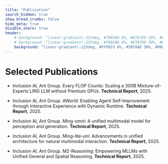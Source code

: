 ```yaml
---
title: "Publication"
search_hidden: true
show_bread_crumbs: false
hide_meta: true
disable_share: true
header:
    # background: "linear-gradient(-225deg, #7085B6 0%, #87A7D9 50%, #DEF3F8 100%);"
    # background: "linear-gradient(-225deg, #7085B6 0%, #87A7D9 50%, #DEF3F8 100%);"
    background: "linear-gradient(-225deg, #FF9933 0%, #5B70AD 50%, #000099 100%);"
---
```


# Selected Publications


- Inclusion AI, Ant Group. Every FLOP Counts: Scaling a 300B Mixture-of-Experts LING LLM without Premium GPUs. **Technical Report**, 2025.

- Inclusion AI, Ant Group. AWorld: Enabling Agent Self-Improvement through Interactive Experience with Dynamic Runtime. **Technical Report**, 2025.

- Inclusion AI, Ant Group. Ming-omni: A unified multimodal model for
perception and generation. **Technical Report**, 2025.

- Inclusion AI, Ant Group. Ming-lite-uni: Advancements in unified architecture for natural multimodal
interaction. **Technical Report**, 2025.

- Inclusion AI, Ant Group. M2-Reasoning: Empowering MLLMs with Unified General and Spatial Reasoning. **Technical Report**, 2025.


<!-- 
---

- Biao Gong, Shuai Tan, Yutong Feng, Xiaoying Xie, Yuyuan Li, Chaochao Chen, Kecheng Zheng, Yujun
Shen, and Deli Zhao. Uknow: A unified knowledge protocol with multimodal knowledge graph datasets
for reasoning and vision-language pre-training. **NeurIPS**, 2024.

- Ziyuan Huang, Kaixiang Ji, Biao Gong, Zhiwu Qing, Qinglong Zhang, Kecheng Zheng, Jian Wang,
Jingdong Chen, and Ming Yang. Accelerating pre-training of multimodal llms via chain-of-sight. **NeurIPS**, 2024.

- Xin Guo, Jiangwei Lao, Bo Dang, Yingying Zhang, Lei Yu, Lixiang Ru, Liheng Zhong, Ziyuan Huang, Kang
Wu, Dingxiang Hu, et al. Skysense: A multi-modal remote sensing foundation model towards universal
interpretation for earth observation imagery. **CVPR**, 2024.

- Shuai Tan*, Biao Gong*, Yutong Feng, Kecheng Zheng, Dandan Zheng, Shuwei Shi, Yujun Shen, Jingdong
Chen, and Ming Yang. Mimir: Improving video diffusion models for precise text understanding. **CVPR**, 2025.

- Yun-Hao Cao, Kaixiang Ji, Ziyuan Huang, Chuanyang Zheng, Jiajia Liu, Jian Wang, Jingdong Chen, and
Ming Yang. Towards better vision-inspired vision-language models. **CVPR**, 2024.

- Youming Deng, Yansheng Li, Yongjun Zhang, Xiang Xiang, Jian Wang, Jingdong Chen, and Jiayi Ma.
Hierarchical memory learning for fine-grained scene graph generation. **ECCV**, 2022.

- Wen Li, Muyuan Fang, Cheng Zou, Biao Gong, Ruobing Zheng, Meng Wang, Jingdong Chen, and Ming
Yang. Styletokenizer: Defining image style by a single instance for controlling diffusion models. **ECCV**, 2024.

- Chaochao Chen, Jiaming Zhang, Yizhao Zhang, Li Zhang, Lingjuan Lyu, Yuyuan Li, Biao Gong, and
Chenggang Yan. Cure4rec: A benchmark for recommendation unlearning with deeper influence. **NeurIPS**, 2024

- Canjie Luo, Lianwen Jin, and Jingdong Chen. Siman: exploring self-supervised representation learning of
scene text via similarity-aware normalization. **CVPR**, 2022.

- Wen Wang, Qiuyu Wang, Kecheng Zheng, Hao Ouyang, Zhekai Chen, Biao Gong, Hao Chen, Yujun Shen,
and Chunhua Shen. Framer: Interactive frame interpolation. **ICLR**, 2025.

- Weixiang Hong, Jiangwei Lao, Wang Ren, Jian Wang, Jingdong Chen, and Wei Chu. Training object
detectors from scratch: An empirical study in the era of vision transformer. **CVPR**, 2022.

- Shuwei Shi, Biao Gong, Xi Chen, Dandan Zheng, Shuai Tan, Zizheng Yang, Yuyuan Li, Jingwen He,
Kecheng Zheng, Jingdong Chen, et al. Motionstone: Decoupled motion intensity modulation with diffusion
transformer for image-to-video generation. **CVPR**, 2025.

- Jiangwei Lao, Weixiang Hong, Xin Guo, Yingying Zhang, Jian Wang, Jingdong Chen, and Wei Chu.
Simultaneously short-and long-term temporal modeling for semi-supervised video semantic segmentation. **CVPR**, 2023.

- Shuwei Shi, Wenbo Li, Yuechen Zhang, Jingwen He, Biao Gong, and Yinqiang Zheng. Resmaster:
Mastering high-resolution image generation via structural and fine-grained guidance. In The 39th Annual
**AAAI**, 2025.

- Yingying Zhang, Xin Guo, Jiangwei Lao, Lei Yu, Lixiang Ru, Jian Wang, Guo Ye, Huimei He, Jingdong
Chen, and Ming Yang. Poa: Pre-training once for models of all sizes. **ECCV**, 2024.

- Shuai Tan, Biao Gong, Xiang Wang, Shiwei Zhang, Dandan Zheng, Ruobing Zheng, Kecheng Zheng,
Jingdong Chen, and Ming Yang. Animate-x: Universal character image animation with enhanced motion
representation. **ICLR**, 2025.

- Yujie Wei, Shiwei Zhang, Hangjie Yuan, Biao Gong, Longxiang Tang, Xiang Wang, Haonan Qiu, Hengjia
Li, Shuai Tan, Yingya Zhang, et al. Dreamrelation: Relation-centric video customization. **ICCV**, 2025. -->
